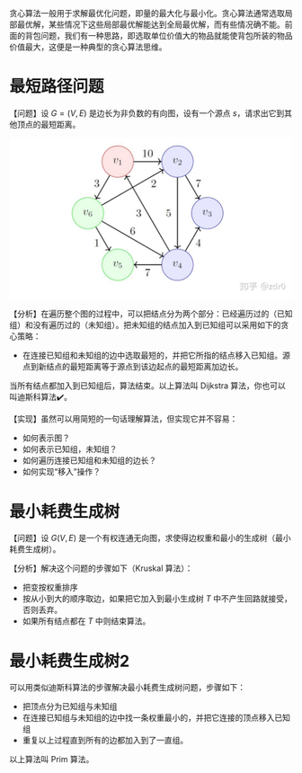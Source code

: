 贪心算法一般用于求解最优化问题，即量的最大化与最小化。贪心算法通常选取局部最优解，某些情况下这些局部最优解能达到全局最优解，而有些情况确不能。前面的背包问题，我们有一种思路，即选取单位价值大的物品就能使背包所装的物品价值最大，这便是一种典型的贪心算法思维。

# 最短路径问题

【问题】设 $G=(V,E)$ 是边长为非负数的有向图，设有一个源点 $s$，请求出它到其他顶点的最短距离。

![dijkstra算法](dijkstra算法.jpg)

【分析】在遍历整个图的过程中，可以把结点分为两个部分：已经遍历过的（已知组）和没有遍历过的（未知组）。把未知组的结点加入到已知组可以采用如下的贪心策略：

- 在连接已知组和未知组的边中选取最短的，并把它所指的结点移入已知组。源点到新结点的最短距离等于源点到该边起点的最短距离加边长。

当所有结点都加入到已知组后，算法结束。以上算法叫 Dijkstra 算法，你也可以叫迪斯科算法:heavy_check_mark:。

【实现】虽然可以用简短的一句话理解算法，但实现它并不容易：

- 如何表示图？
- 如何表示已知组，未知组？
- 如何遍历连接已知组和未知组的边长？
- 如何实现“移入”操作？



# 最小耗费生成树

【问题】设 $G(V,E)$ 是一个有权连通无向图，求使得边权重和最小的生成树（最小耗费生成树）。

【分析】解决这个问题的步骤如下（Kruskal 算法）：

- 把变按权重排序
- 按从小到大的顺序取边，如果把它加入到最小生成树 $T$ 中不产生回路就接受，否则丢弃。
- 如果所有结点都在 $T$ 中则结束算法。

# 最小耗费生成树2

可以用类似迪斯科算法的步骤解决最小耗费生成树问题，步骤如下：

- 把顶点分为已知组与未知组
- 在连接已知组与未知组的边中找一条权重最小的，并把它连接的顶点移入已知组
- 重复以上过程直到所有的边都加入到了一直组。

以上算法叫 Prim 算法。

